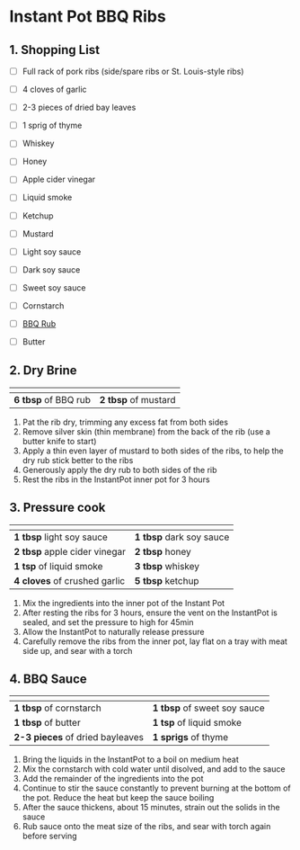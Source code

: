 # Instant Pot BBQ Ribs

## 1. Shopping List
- [ ] Full rack of pork ribs (side/spare ribs or St. Louis-style ribs)
- [ ] 4 cloves of garlic
- [ ] 2-3 pieces of dried bay leaves
- [ ] 1 sprig of thyme
- [ ] Whiskey
- [ ] Honey
- [ ] Apple cider vinegar
- [ ] Liquid smoke
- [ ] Ketchup
- [ ] Mustard
- [ ] Light soy sauce
- [ ] Dark soy sauce
- [ ] Sweet soy sauce
- [ ] Cornstarch
- [ ] [BBQ Rub][1]
- [ ] Butter


## 2. Dry Brine
|<!-- -->|<!-- -->|
|---|---|
| **6 tbsp** of BBQ rub | **2 tbsp** of mustard |

1. Pat the rib dry, trimming any excess fat from both sides
2. Remove silver skin (thin membrane) from the back of the rib (use a butter knife to start)
3. Apply a thin even layer of mustard to both sides of the ribs, to help the dry rub stick better to the ribs
4. Generously apply the dry rub to both sides of the rib
5. Rest the ribs in the InstantPot inner pot for 3 hours

## 3. Pressure cook
|<!-- -->|<!-- -->|
|---|---|
| **1 tbsp** light soy sauce | **1 tbsp** dark soy sauce |
| **2 tbsp** apple cider vinegar | **2 tbsp** honey |
| **1 tsp** of liquid smoke | **3 tbsp** whiskey |
| **4 cloves** of crushed garlic | **5 tbsp** ketchup |

1. Mix the ingredients into the inner pot of the Instant Pot
2. After resting the ribs for 3 hours, ensure the vent on the InstantPot is sealed, and set the pressure to high for 45min
3. Allow the InstantPot to naturally release pressure
4. Carefully remove the ribs from the inner pot, lay flat on a tray with meat side up, and sear with a torch

## 4. BBQ Sauce
|<!-- -->|<!-- -->|
|---|---|
| **1 tbsp** of cornstarch | **1 tbsp** of sweet soy sauce |
| **1 tbsp** of butter | **1 tsp** of liquid smoke |
| **2-3 pieces** of dried bayleaves | **1 sprigs** of thyme |

1. Bring the liquids in the InstantPot to a boil on medium heat
2. Mix the cornstarch with cold water until disolved, and add to the sauce
3. Add the remainder of the ingredients into the pot
4. Continue to stir the sauce constantly to prevent burning at the bottom of the pot. Reduce the heat but keep the sauce boiling
5. After the sauce thickens, about 15 minutes, strain out the solids in the sauce
6. Rub sauce onto the meat size of the ribs, and sear with torch again before serving


[1]: https://github.com/nanotalks/recipes/blob/master/Spices%20and%20Sauces/BBQ%20Rub.md